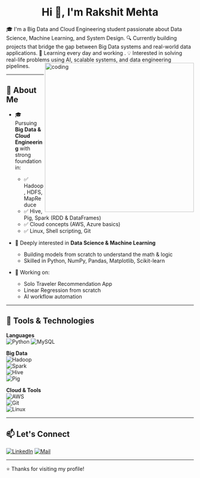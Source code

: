 

<h1 align="center">Hi 👋, I'm Rakshit Mehta</h1>
🎓 I'm a Big Data and Cloud Engineering student passionate about Data Science, Machine Learning, and System Design.  
🔍 Currently building projects that bridge the gap between Big Data systems and real-world data applications.  
🌱 Learning every day and working .  
💡 Interested in solving real-life problems using AI, scalable systems, and data engineering pipelines.

<img align="right" alt="coding" width="400" src="https://cdn.dribbble.com/users/1162077/screenshots/3848914/media/7ed7d5ca074b48b328150e5a231e8d1f.gif">

---

## 🚀 About Me

- 🎓 Pursuing **Big Data & Cloud Engineering** with strong foundation in:
  - ✅ Hadoop, HDFS, MapReduce
  - ✅ Hive, Pig, Spark (RDD & DataFrames)
  - ✅ Cloud concepts (AWS, Azure basics)
  - ✅ Linux, Shell scripting, Git

- 🤖 Deeply interested in **Data Science & Machine Learning**
  - Building models from scratch to understand the math & logic
  - Skilled in Python, NumPy, Pandas, Matplotlib, Scikit-learn


- 🔭 Working on:
  - Solo Traveler Recommendation App 
  - Linear Regression from scratch
  - AI workflow automation
---

## 🔧 Tools & Technologies

**Languages**  
![Python](https://img.shields.io/badge/Python-3776AB?style=for-the-badge&logo=python&logoColor=white)
![MySQL](https://img.shields.io/badge/MySQL-4479A1?style=for-the-badge&logo=mysql&logoColor=white)

**Big Data**  
![Hadoop](https://img.shields.io/badge/Hadoop-66ccff?style=for-the-badge&logo=apachehadoop&logoColor=black)  
![Spark](https://img.shields.io/badge/Spark-FF9900?style=for-the-badge&logo=apachespark&logoColor=white)  
![Hive](https://img.shields.io/badge/Hive-FFC107?style=for-the-badge)  
![Pig](https://img.shields.io/badge/Pig-FFCC00?style=for-the-badge)  

**Cloud & Tools**  
![AWS](https://img.shields.io/badge/AWS-232F3E?style=for-the-badge&logo=amazon-aws&logoColor=white)  
![Git](https://img.shields.io/badge/Git-F05032?style=for-the-badge&logo=git&logoColor=white)  
![Linux](https://img.shields.io/badge/Linux-FCC624?style=for-the-badge&logo=linux&logoColor=black)

---

## 📫 Let's Connect

[![LinkedIn](https://img.shields.io/badge/LinkedIn-blue?logo=linkedin&style=for-the-badge)](https://www.linkedin.com/in/rakshit-mehta17)
[![Mail](https://img.shields.io/badge/Email-grey?logo=gmail&style=for-the-badge)](mailto:rakshitm083@gmail.com)

---

⭐️ Thanks for visiting my profile!
